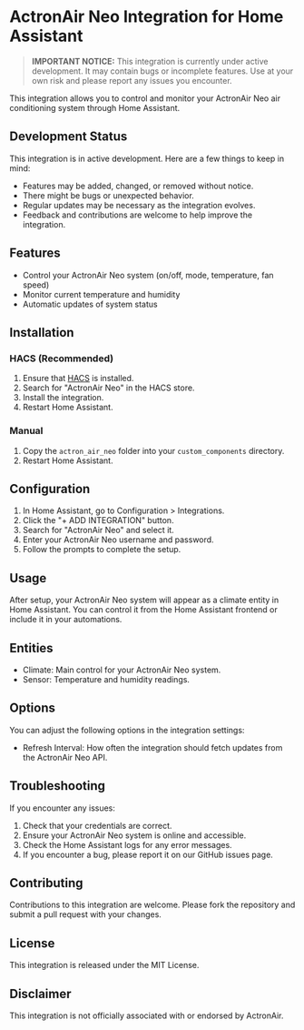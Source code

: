 # ActronAir Neo Integration for Home Assistant

> **IMPORTANT NOTICE:** This integration is currently under active development. It may contain bugs or incomplete features. Use at your own risk and please report any issues you encounter.

This integration allows you to control and monitor your ActronAir Neo air conditioning system through Home Assistant.

## Development Status

This integration is in active development. Here are a few things to keep in mind:

- Features may be added, changed, or removed without notice.
- There might be bugs or unexpected behavior.
- Regular updates may be necessary as the integration evolves.
- Feedback and contributions are welcome to help improve the integration.

## Features

- Control your ActronAir Neo system (on/off, mode, temperature, fan speed)
- Monitor current temperature and humidity
- Automatic updates of system status

## Installation

### HACS (Recommended)

1. Ensure that [HACS](https://hacs.xyz/) is installed.
2. Search for "ActronAir Neo" in the HACS store.
3. Install the integration.
4. Restart Home Assistant.

### Manual

1. Copy the `actron_air_neo` folder into your `custom_components` directory.
2. Restart Home Assistant.

## Configuration

1. In Home Assistant, go to Configuration > Integrations.
2. Click the "+ ADD INTEGRATION" button.
3. Search for "ActronAir Neo" and select it.
4. Enter your ActronAir Neo username and password.
5. Follow the prompts to complete the setup.

## Usage

After setup, your ActronAir Neo system will appear as a climate entity in Home Assistant. You can control it from the Home Assistant frontend or include it in your automations.

## Entities

- Climate: Main control for your ActronAir Neo system.
- Sensor: Temperature and humidity readings.

## Options

You can adjust the following options in the integration settings:

- Refresh Interval: How often the integration should fetch updates from the ActronAir Neo API.

## Troubleshooting

If you encounter any issues:

1. Check that your credentials are correct.
2. Ensure your ActronAir Neo system is online and accessible.
3. Check the Home Assistant logs for any error messages.
4. If you encounter a bug, please report it on our GitHub issues page.

## Contributing

Contributions to this integration are welcome. Please fork the repository and submit a pull request with your changes.

## License

This integration is released under the MIT License.

## Disclaimer

This integration is not officially associated with or endorsed by ActronAir.